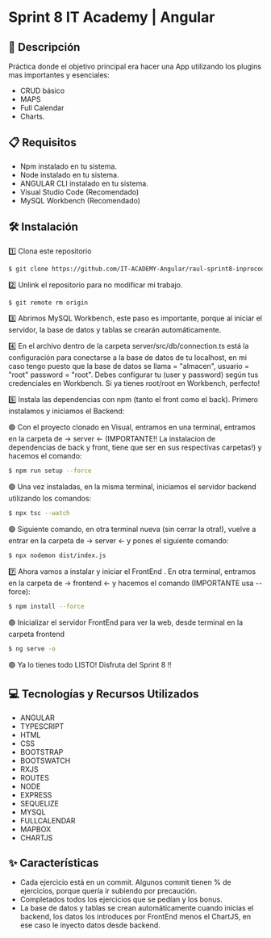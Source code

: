 # Sprint 8 IT Academy | Angular

## 📄 Descripción

Práctica donde el objetivo principal era hacer una App utilizando los plugins mas importantes y esenciales: 

- CRUD básico
- MAPS
- Full Calendar
- Charts.

## 📋 Requisitos

- Npm instalado en tu sistema.
- Node instalado en tu sistema.
- ANGULAR CLI instalado en tu sistema.
- Visual Studio Code (Recomendado)
- MySQL Workbench (Recomendado)

## 🛠️ Instalación

1️⃣ Clona este repositorio
```bash
$ git clone https://github.com/IT-ACADEMY-Angular/raul-sprint8-inprocode-app.git
```

2️⃣ Unlink el repositorio para no modificar mi trabajo.

```bash
$ git remote rm origin
```

3️⃣ Abrimos MySQL Workbench, este paso es importante, porque al iniciar el servidor, la base de datos y tablas se crearán automáticamente.

4️⃣ En el archivo dentro de la carpeta server/src/db/connection.ts está la configuración para conectarse a la base de datos de tu localhost, en mi caso tengo puesto que la base de datos se llama = "almacen", usuario = "root" password = "root". Debes configurar tu (user y password) según tus credenciales en Workbench. Si ya tienes root/root en Workbench, perfecto!

5️⃣ Instala las dependencias con npm (tanto el front como el back). Primero instalamos y iniciamos el Backend:

🟢 Con el proyecto clonado en Visual, entramos en una terminal, entramos en la carpeta de -> server <- (IMPORTANTE!! La instalacion de dependencias de back y front, tiene que ser en sus respectivas carpetas!) y hacemos el comando:

```bash
$ npm run setup --force
```

🟢 Una vez instaladas, en la misma terminal, iniciamos el servidor backend utilizando los comandos:

```bash
$ npx tsc --watch
```

🟢 Siguiente comando, en otra terminal nueva (sin cerrar la otra!), vuelve a entrar en la carpeta de -> server <- y pones el siguiente comando:

```bash
$ npx nodemon dist/index.js
```

7️⃣ Ahora vamos a instalar y iniciar el FrontEnd . En otra terminal, entramos en la carpeta de -> frontend <- y hacemos el comando (IMPORTANTE usa --force):

```bash
$ npm install --force
```

🟢 Inicializar el servidor FrontEnd para ver la web, desde terminal en la carpeta frontend

```bash
$ ng serve -o
```

🟢 Ya lo tienes todo LISTO! Disfruta del Sprint 8 !!

## 💻 Tecnologías y Recursos Utilizados

- ANGULAR
- TYPESCRIPT
- HTML
- CSS
- BOOTSTRAP
- BOOTSWATCH
- RXJS
- ROUTES
- NODE
- EXPRESS
- SEQUELIZE
- MYSQL
- FULLCALENDAR
- MAPBOX
- CHARTJS

## ✨ Características

- Cada ejercicio está en un commit. Algunos commit tienen % de ejercicios, porque quería ir subiendo por precaución.
- Completados todos los ejercicios que se pedían y los bonus.
- La base de datos y tablas se crean automáticamente cuando inicias el backend, los datos los introduces por FrontEnd menos el ChartJS, en ese caso le inyecto datos desde backend.